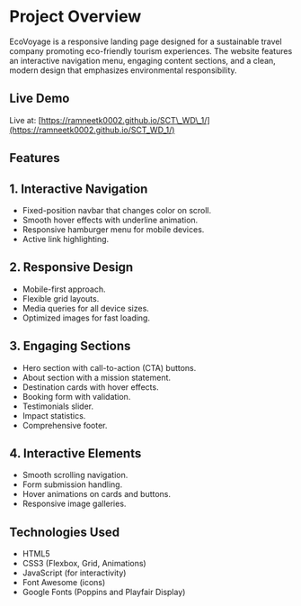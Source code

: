 
# Project Overview

EcoVoyage is a responsive landing page designed for a sustainable travel company promoting eco-friendly tourism experiences. The website features an interactive navigation menu, engaging content sections, and a clean, modern design that emphasizes environmental responsibility.



## Live Demo

Live at: [https://ramneetk0002.github.io/SCT\_WD\_1/](https://ramneetk0002.github.io/SCT_WD_1/)


## Features

## 1. Interactive Navigation

* Fixed-position navbar that changes color on scroll.
* Smooth hover effects with underline animation.
* Responsive hamburger menu for mobile devices.
* Active link highlighting.

## 2. Responsive Design

* Mobile-first approach.
* Flexible grid layouts.
* Media queries for all device sizes.
* Optimized images for fast loading.

## 3. Engaging Sections

* Hero section with call-to-action (CTA) buttons.
* About section with a mission statement.
* Destination cards with hover effects.
* Booking form with validation.
* Testimonials slider.
* Impact statistics.
* Comprehensive footer.

## 4. Interactive Elements

* Smooth scrolling navigation.
* Form submission handling.
* Hover animations on cards and buttons.
* Responsive image galleries.



## Technologies Used

* HTML5
* CSS3 (Flexbox, Grid, Animations)
* JavaScript (for interactivity)
* Font Awesome (icons)
* Google Fonts (Poppins and Playfair Display)

